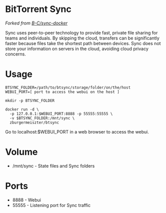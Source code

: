 BitTorrent Sync
===============
*Forked from [B-C/sync-docker](https://github.com/B-C/sync-docker)*

Sync uses peer-to-peer technology to provide fast, private file sharing for teams and individuals. By skipping the cloud, transfers can be significantly faster because files take the shortest path between devices. Sync does not store your information on servers in the cloud, avoiding cloud privacy concerns.

# Usage

    BTSYNC_FOLDER=/path/to/btsync/storage/folder/on/the/host
    WEBUI_PORT=[ port to access the webui on the host ]

    mkdir -p BTSYNC_FOLDER

    docker run -d \
      -p 127.0.0.1:$WEBUI_PORT:8888 -p 55555:55555 \
      -v $BTSYNC_FOLDER:/mnt/sync \
      zburgermeiszter/btsync

Go to localhost:$WEBUI_PORT in a web browser to access the webui.

# Volume

* /mnt/sync - State files and Sync folders

# Ports

* 8888 - Webui
* 55555 - Listening port for Sync traffic
